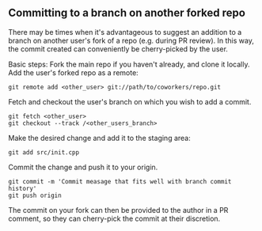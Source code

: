 ## Committing to a branch on another forked repo
There may be times when it's advantageous to suggest an addition to a branch on another user's fork of a repo (e.g. during PR review).  In this way, the commit created can conveniently be cherry-picked by the user.

Basic steps:
Fork the main repo if you haven't already, and clone it locally.
Add the user's forked repo as a remote:
```
git remote add <other_user> git://path/to/coworkers/repo.git
```
Fetch and checkout the user's branch on which you wish to add a commit.
```
git fetch <other_user>
git checkout --track /<other_users_branch>
```
Make the desired change and add it to the staging area:
```
git add src/init.cpp
```
Commit the change and push it to your origin.
```
git commit -m 'Commit measage that fits well with branch commit history'
git push origin
```

The commit on your fork can then be provided to the author in a PR comment, so they can cherry-pick the commit at their discretion.
